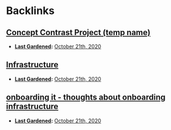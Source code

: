 
# Backlinks
## [Concept Contrast Project (temp name)](<Concept Contrast Project (temp name).md>)
- **[Last Gardened](<Last Gardened.md>):** [October 21th, 2020](<October 21th, 2020.md>)

## [Infrastructure](<Infrastructure.md>)
- **[Last Gardened](<Last Gardened.md>):** [October 21th, 2020](<October 21th, 2020.md>)

## [onboarding it - thoughts about onboarding infrastructure](<onboarding it - thoughts about onboarding infrastructure.md>)
- **[Last Gardened](<Last Gardened.md>):** [October 21th, 2020](<October 21th, 2020.md>)

